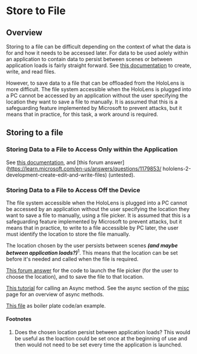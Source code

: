 # Store to File
## Overview

Storing to a file can be difficult depending on the context of what the data is for and how it needs to be accessed later. For data to be used aolely within an application to contain data to persist between scenes or between application loads is fairly straight forward. See [this documentation](https://learn.microsoft.com/en-us/answers/questions/1179853/hololens-2-development-create-edit-and-write-files) to create, write, and read files. 

However, to save data to a file that can be offloaded from the HoloLens is more difficult. The file system accessible when the HoloLens is plugged into a PC cannot be accessed by an application without the user specifying the location they want to save a file to manually. It is assumed that this is a safeguarding feature implemented by Microsoft to prevent attacks, but it means that in practice, for this task, a work around is required. 

## Storing to a file
### Storing Data to a File to Access Only within the Application

See [this documentation](https://learn.microsoft.com/en-us/windows/uwp/files/quickstart-reading-and-writing-files), and [this forum answer](https://learn.microsoft.com/en-us/answers/questions/1179853/ hololens-2-development-create-edit-and-write-files) (untested).


### Storing Data to a File to Access Off the Device

The file system accessible when the HoloLens is plugged into a PC cannot be accessed by an application without the user specifying the location they want to save a file to manually, using a file picker. It is assumed that this is a safeguarding feature implemented by Microsoft to prevent attacks, but it means that in practice, to write to a file accessible by PC later, the user must identify the location to store the file manually. 

The location chosen by the user persists between scenes ***(and maybe between application loads?)***<sup>1</sup>. This means that the location can be set before it's needed and called when the file is required. 

[This forum answer](https://learn.microsoft.com/en-us/answers/questions/949338/how-to-save-files-in-a-specific-path-in-hololens2) for the code to launch the file picker (for the user to choose the location), and to save the file to that location.

[This tutorial](https://grantwinney.com/call-an-async-method-from-a-synchronous-one/) for calling an Async method. See the async section of the [misc](/misc.md) page for an overview of async methods. 

[This file](./FilePicker.cs) as boiler plate code/an example. 


#### Footnotes
1. Does the chosen location persist between application loads? This would be useful as the loaction could be set once at the beginning of use and then would not need to be set every time the application is launched. 